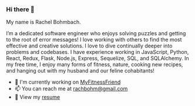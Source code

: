 ### Hi there 👋
My name is Rachel Bohmbach.

I’m a dedicated software engineer who enjoys solving puzzles and getting to the root of error messages! I love working with others to find the most effective and creative solutions. I love to dive continually deeper into problems and codebases. I have experience working in JavaScript, Python, React, Redux, Flask, Node.js, Express, Sequelize, SQL, and SQLAlchemy. In my free time, I enjoy many forms of fitness, nature, cooking new recipes, and hanging out with my husband and our feline cohabitants!

- 🔭 I'm currently working on [MyFitnessFriend](https://github.com/rachbohm/MyFitnessFriend)
- 📫 You can reach me at rachbohm@gmail.com
- 📄 View my [resume](https://drive.google.com/file/d/1TqX3OlCGuKKi520iy_cY0O-CZbBiBCeV/view?usp=sharing)

<!--
**rachbohm/rachbohm** is a ✨ _special_ ✨ repository because its `README.md` (this file) appears on your GitHub profile.

Here are some ideas to get you started:

- 🔭 I’m currently working on ...
- 🌱 I’m currently learning ...
- 👯 I’m looking to collaborate on ...
- 🤔 I’m looking for help with ...
- 💬 Ask me about ...
- 📫 How to reach me: ...
- 😄 Pronouns: ...
- ⚡ Fun fact: ...
-->
